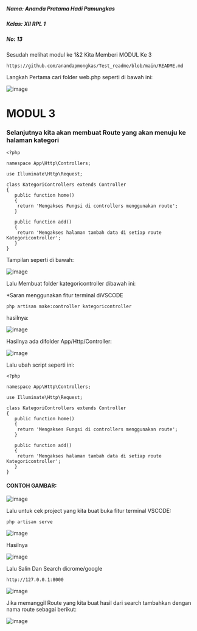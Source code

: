 ##### Nama: Ananda Pratama Hadi Pamungkas
##### Kelas: XII RPL 1
##### No: 13

Sesudah melihat modul ke 1&2 Kita Memberi MODUL Ke 3
```
https://github.com/anandapmongkas/Test_readme/blob/main/README.md
```
Langkah Pertama cari folder web.php seperti di bawah ini:

![image](https://user-images.githubusercontent.com/109930488/182099301-78ca941e-db26-41e8-91de-ca9c83017720.png)

# MODUL 3
### Selanjutnya kita akan membuat Route yang akan menuju ke halaman kategori 
```
<?php

namespace App\Http\Controllers;

use Illuminate\Http\Request;

class KategoriControllers extends Controller
{
   public function home()
   {
    return 'Mengakses Fungsi di controllers menggunakan route';
   }

   public function add()
   {
    return 'Mengakses halaman tambah data di setiap route Kategoricontroller';
   }
}
```
Tampilan seperti di bawah:

![image](https://user-images.githubusercontent.com/109930488/182098450-84f65939-4877-4ab1-9523-c6499213957e.png)

Lalu Membuat folder kategoricontroller dibawah ini:

*Saran menggunakan fitur terminal diVSCODE
```
php artisan make:controller kategoricontroller
```
hasilnya:

![image](https://user-images.githubusercontent.com/109930488/182105457-64a440dc-f792-48d7-875c-84d7025eef54.png)

Hasilnya ada difolder App/Http/Controller:

![image](https://user-images.githubusercontent.com/109930488/182265718-8ff256b6-bdf0-427c-89ed-80e8ef93f83a.png)

Lalu ubah script seperti ini:
```
<?php

namespace App\Http\Controllers;

use Illuminate\Http\Request;

class KategoriControllers extends Controller
{
   public function home()
   {
    return 'Mengakses Fungsi di controllers menggunakan route';
   }

   public function add()
   {
    return 'Mengakses halaman tambah data di setiap route Kategoricontroller';
   }
}
```
 #### CONTOH GAMBAR:
 
 ![image](https://user-images.githubusercontent.com/109930488/182265877-c2c46b29-c5b1-4a20-8d53-09b1535693ca.png)

Lalu untuk cek project yang kita buat buka fitur terminal VSCODE:
```
php artisan serve
```
![image](https://user-images.githubusercontent.com/109930488/182266030-207dc249-5896-45dd-a5f6-20a45c285548.png)

Hasilnya

![image](https://user-images.githubusercontent.com/109930488/182266105-7ba5d265-e7bf-4e43-9d2e-91ebafbc3c78.png)

Lalu Salin Dan Search dicrome/google
```
http://127.0.0.1:8000
```

![image](https://user-images.githubusercontent.com/109930488/182266410-beb34792-42d2-48a5-aea2-f2c4a109de5b.png)

Jika memanggil Route yang kita buat hasil dari search tambahkan dengan nama route sebagai berikut:

![image](https://user-images.githubusercontent.com/109930488/182266700-ce888410-17aa-4bcd-9812-0fecb6bcacd5.png)
